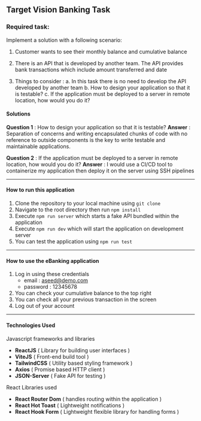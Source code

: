 ## Target Vision Banking Task

### Required task:

Implement a solution with a following scenario:

1. Customer wants to see their monthly balance and cumulative balance

2. There is an API that is developed by another team. The API provides bank transactions which include amount transferred and date

3. Things to consider :
   a. In this task there is no need to develop the API developed by another team
   b. How to design your application so that it is testable?
   c. If the application must be deployed to a server in remote location, how would you do it?

#### Solutions

**Question 1** : How to design your application so that it is testable?
**Answer** : Separation of concerns and writing encapsulated chunks of code with no reference to outside components is the key to write testable and maintainable applications.

**Question 2** : If the application must be deployed to a server in remote location, how would you do it?
**Answer** : I would use a CI/CD tool to containerize my application then deploy it on the server using SSH pipelines

---

#### How to run this application

1. Clone the repository to your local machine using `git clone `
2. Navigate to the root directory then run `npm install`
3. Execute `npm run server` which starts a fake API bundled within the application
4. Execute `npm run dev` which will start the application on development server
5. You can test the application using `npm run test`

---

#### How to use the eBanking application

1. Log in using these credentials
   - email : aseed@demo.com
   - password : 12345678
2. You can check your cumulative balance to the top right
3. You can check all your previous transaction in the screen
4. Log out of your account

---

#### Technologies Used

Javascript frameworks and libraries

- **ReactJS** ( Library for building user interfaces )
- **ViteJS** ( Front-end build tool )
- **TailwindCSS** ( Utility based styling framework )
- **Axios** ( Promise based HTTP client )
- **JSON-Server** ( Fake API for testing )

React Libraries used

- **React Router Dom** ( handles routing within the application )
- **React Hot Toast** ( Lightweight notifications )
- **React Hook Form** ( Lightweight flexible library for handling forms )
